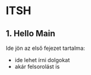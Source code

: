 # ITSH

## 1. Hello Main

Ide jön az első fejezet tartalma:

- ide lehet írni dolgokat
- akár felsorolást is